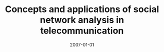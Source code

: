 ---
# Documentation: https://wowchemy.com/docs/managing-content/

title: Concepts and applications of social network analysis in telecommunication
subtitle: ''
summary: ''
authors:
- kazienko
- Katarzyna Musiał
- Adam Przybycin
- Aleksander Zgrzywa
tags: []
categories: []
date: '2007-01-01'
lastmod: 2022-10-07T05:48:55Z
featured: false
draft: false

# Featured image
# To use, add an image named `featured.jpg/png` to your page's folder.
# Focal points: Smart, Center, TopLeft, Top, TopRight, Left, Right, BottomLeft, Bottom, BottomRight.
image:
  caption: ''
  focal_point: ''
  preview_only: false

# Projects (optional).
#   Associate this post with one or more of your projects.
#   Simply enter your project's folder or file name without extension.
#   E.g. `projects = ["internal-project"]` references `content/project/deep-learning/index.md`.
#   Otherwise, set `projects = []`.
projects: []
publishDate: '2022-10-07T05:48:54.605899Z'
publication_types:
- '6'
abstract: ''
publication: '*Information systems architecture and technology : information systems
  and computer communication networks*'
---